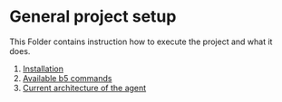 # General project setup

This Folder contains instruction how to execute the project and what it does.

1. [Installation](./02_installation.md)
2. [Available b5 commands](./03_commands.md)
3. [Current architecture of the agent](./04_architecture.md)
